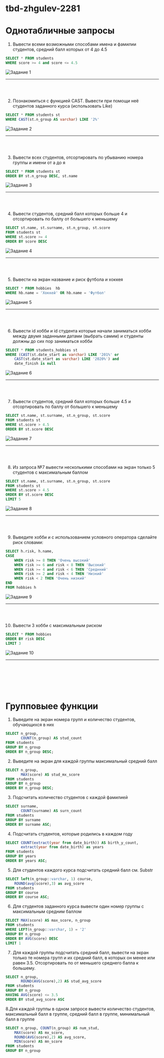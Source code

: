 # tbd-zhgulev-2281
# Однотабличные запросы
1. Вывести всеми возможными способами имена и фамилии студентов, средний балл которых от 4 до 4.5
```SQL
SELECT * FROM students
WHERE score >= 4 and score <= 4.5
```
![Задание 1](/%D0%9E%D0%B4%D0%BD%D0%BE%D1%82%D0%B0%D0%B1%D0%BB%D0%B8%D1%87%D0%BD%D1%8B%D0%B5/ex_1.png)

-----------------------
<br><br>

2. Познакомиться с функцией CAST. Вывести при помощи неё студентов заданного курса (использовать Like)
```SQL
SELECT * FROM students st
WHERE CAST(st.n_group AS varchar) LIKE '2%'
```
![Задание 2](/%D0%9E%D0%B4%D0%BD%D0%BE%D1%82%D0%B0%D0%B1%D0%BB%D0%B8%D1%87%D0%BD%D1%8B%D0%B5/ex_2.png)

-----------------------
<br><br>

3. Вывести всех студентов, отсортировать по убыванию номера группы и имени от а до я
```SQL
SELECT * FROM students st
ORDER BY st.n_group DESC, st.name
```
![Задание 3](/%D0%9E%D0%B4%D0%BD%D0%BE%D1%82%D0%B0%D0%B1%D0%BB%D0%B8%D1%87%D0%BD%D1%8B%D0%B5/ex_3.png)

-----------------------
<br><br>

4. Вывести студентов, средний балл которых больше 4 и отсортировать по баллу от большего к меньшему
```SQL
SELECT st.name, st.surname, st.n_group, st.score
FROM students st
WHERE st.score >= 4
ORDER BY score DESC
```
![Задание 4](/%D0%9E%D0%B4%D0%BD%D0%BE%D1%82%D0%B0%D0%B1%D0%BB%D0%B8%D1%87%D0%BD%D1%8B%D0%B5/ex_4.png)

-----------------------
<br><br>

5. Вывести на экран название и риск футбола и хоккея
```SQL
SELECT * FROM hobbies  hb
WHERE hb.name = 'Хоккей' OR hb.name = 'Футбол'
```

![Задание 5](/%D0%9E%D0%B4%D0%BD%D0%BE%D1%82%D0%B0%D0%B1%D0%BB%D0%B8%D1%87%D0%BD%D1%8B%D0%B5/ex_5.png)

-----------------------
<br><br>


6. Вывести id хобби и id студента которые начали заниматься хобби между двумя заданными датами (выбрать самим) и студенты должны до сих пор заниматься хобби

```SQL
SELECT * FROM students_hobbies st
WHERE (CAST(st.date_start as varchar) LIKE '201%' or
	CAST(st.date_start as varchar) LIKE '2020%') and
	date_finish is null
```

![Задание 6](/%D0%9E%D0%B4%D0%BD%D0%BE%D1%82%D0%B0%D0%B1%D0%BB%D0%B8%D1%87%D0%BD%D1%8B%D0%B5/ex_6.png)

-----------------------
<br><br>


7. Вывести студентов, средний балл которых больше 4.5 и отсортировать по баллу от большего к меньшему
```SQL
SELECT st.name, st.surname, st.n_group, st.score
FROM students st
WHERE st.score > 4.5
ORDER BY st.score DESC
```

![Задание 7](/%D0%9E%D0%B4%D0%BD%D0%BE%D1%82%D0%B0%D0%B1%D0%BB%D0%B8%D1%87%D0%BD%D1%8B%D0%B5/ex_7.png)

-----------------------
<br><br>


8. Из запроса №7 вывести несколькими способами на экран только 5 студентов с максимальным баллом
```SQL
SELECT st.name, st.surname, st.n_group, st.score
FROM students st
WHERE st.score > 4.5
ORDER BY st.score DESC
LIMIT 5
```

![Задание 8](/%D0%9E%D0%B4%D0%BD%D0%BE%D1%82%D0%B0%D0%B1%D0%BB%D0%B8%D1%87%D0%BD%D1%8B%D0%B5/ex_8.png)

-----------------------
<br><br>



9. Выведите хобби и с использованием условного оператора сделайте риск словами:
```SQL
SELECT h.risk, h.name,
CASE
	WHEN risk >= 8 THEN 'Очень высокий'
	WHEN risk >= 6 and risk < 8 THEN 'Высокий'
	WHEN risk >= 4 and risk < 6 THEN 'Среднний'
	WHEN risk >= 2 and risk < 4 THEN 'Низкий'
	WHEN risk < 2 THEN 'Очень низкий'
END
FROM hobbies h
```

![Задание 9](/%D0%9E%D0%B4%D0%BD%D0%BE%D1%82%D0%B0%D0%B1%D0%BB%D0%B8%D1%87%D0%BD%D1%8B%D0%B5/ex_9.png)

-----------------------
<br><br>

10. Вывести 3 хобби с максимальным риском
```SQL
SELECT * FROM hobbies
ORDER BY risk DESC
LIMIT 3
```

![Задание 10](/%D0%9E%D0%B4%D0%BD%D0%BE%D1%82%D0%B0%D0%B1%D0%BB%D0%B8%D1%87%D0%BD%D1%8B%D0%B5/ex_10.png)

-----------------------
<br><br>



<br><br>
# Групповыее функции

1. Выведите на экран номера групп и количество студентов, обучающихся в них

```SQL
SELECT n_group,
       COUNT(n_group) AS stud_count
FROM students
GROUP BY n_group
ORDER BY n_group DESC;
```

2. Выведите на экран для каждой группы максимальный средний балл

```SQL
SELECT n_group,
       MAX(score) AS stud_mx_score
FROM students
GROUP BY n_group
ORDER BY n_group DESC;
```
3. Подсчитать количество студентов с каждой фамилией

```SQL
SELECT surname,
       COUNT(surname) AS surn_count
FROM students
GROUP BY surname
ORDER BY surname ASC;
```

4. Подсчитать студентов, которые родились в каждом году
```SQL
SELECT COUNT(extract(year from date_birth)) AS birth_y_count,
	   extract(year from date_birth) as years
FROM students
GROUP BY years
ORDER BY years ASC;
```

5. Для студентов каждого курса подсчитать средний балл см. Substr
```SQL
SELECT left(n_group::varchar, 1) course,
	ROUND(avg(score),3) as avg_score
FROM students
GROUP BY course
ORDER BY course ASC;
```

6. Для студентов заданного курса вывести один номер группы с максимальным средним баллом
```SQL
SELECT MAX(score) AS max_score, n_group
FROM students
WHERE LEFT(n_group::varchar, 1) = '2'
GROUP BY n_group
ORDER BY AVG(score) DESC
LIMIT 1
```

7. Для каждой группы подсчитать средний балл, вывести на экран только те номера групп и их средний балл, в которых он менее или равен 3.5. Отсортировать по от меньшего среднего балла к большему.
```SQL
SELECT n_group,
       ROUND(AVG(score),2) AS stud_avg_score
FROM students
GROUP BY n_group
HAVING AVG(score) <= 3.5
ORDER BY stud_avg_score ASC
```

8.Для каждой группы в одном запросе вывести количество студентов, максимальный балл в группе, средний балл в группе, минимальный балл в группе
```SQL
SELECT n_group, COUNT(n_group) AS num_stud, 
    MAX(score) AS mx_score, 
    ROUND(AVG(score),2) AS avg_score, 
    MIN(score) AS mn_score
FROM students
GROUP BY n_group

```